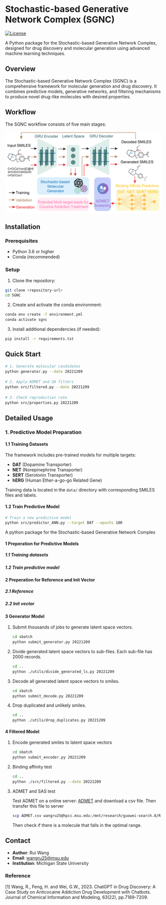 # Stochastic-based Generative Network Complex (SGNC)

[![License](https://img.shields.io/badge/license-MIT-blue.svg)](LICENSE)

A Python package for the Stochastic-based Generative Network Complex, designed for drug discovery and molecular generation using advanced machine learning techniques.


## Overview

The Stochastic-based Generative Network Complex (SGNC) is a comprehensive framework for molecular generation and drug discovery. It combines predictive models, generative networks, and filtering mechanisms to produce novel drug-like molecules with desired properties.

## Workflow

The SGNC workflow consists of five main stages:

![SGNC Workflow](img/SGNCWorkflow.png)


## Installation

### Prerequisites

- Python 3.6 or higher
- Conda (recommended)

### Setup

1. Clone the repository:
```bash
git clone <repository-url>
cd SGNC
```

2. Create and activate the conda environment:
```bash
conda env create -f environment.yml
conda activate sgnc
```

3. Install additional dependencies (if needed):
```bash
pip install -r requirements.txt
```

## Quick Start

```bash
# 1. Generate molecular candidates
python generator.py --date 20221209

# 2. Apply ADMET and SA filters
python src/filtered.py --date 20221209

# 3. Check reproduction rate
python src/properties.py 20221209
```

## Detailed Usage

### 1. Predictive Model Preparation

#### 1.1 Training Datasets

The framework includes pre-trained models for multiple targets:
- **DAT** (Dopamine Transporter)
- **NET** (Norepinephrine Transporter) 
- **SERT** (Serotonin Transporter)
- **hERG** (Human Ether-a-go-go Related Gene)

Training data is located in the `data/` directory with corresponding SMILES files and labels.

#### 1.2 Train Predictive Model

```bash
# Train a new predictive model
python src/predictor_ANN.py --target DAT --epochs 100
```

A python package for the Stochastic-based Generative Network Complex

#### 1 Preperation for Predictive Models

##### 1.1 Training datasets 

##### 1.2 Train predictive model

#### 2 Preperation for Reference and Init Vector

##### 2.1 Reference 

##### 2.2 Init vector

#### 3 Generator Model

1. Submit thousands of jobs to generate latent space vectors.

   ```bash
   cd sbatch
   python submit_generator.py 20221209
   ```

2. Divide generated latent space vectors to sub-files. Each sub-file has 2000 records.

   ```bash
   cd ..
   python ./utils/divide_generated_ls.py 20221209
   ```

3. Decode all generated latent space vectors to smiles.

   ```bash
   cd sbatch
   python submit_decode.py 20221209
   ```

4. Drop duplicated and unlikely smiles. 

   ```bash
   cd ..
   python ./utils/drop_duplicates.py 20221209
   ```

#### 4 Filtered Model

1. Encode generated smiles to latent space vectors

   ```bash
   cd sbatch
   python submit_encoder.py 20221209
   ```

2. Binding affinity test

   ```bash
   cd ..
   python ./src/filtered.py --date 20221209
   ```

3. ADMET and SAS test

   Test ADMET on a online server: [ADMET](https://admetmesh.scbdd.com/service/screening/cal) and download a csv file. Then transfer this file to server

   ```bash
   scp ADMET.csv wangru25@hpcc.msu.edu:/mnt/research/guowei-search.8/RuiWang/FokkerPlanckAutoEncoder/results/generator_20221209
   ```

   Then check if there is a molecule that falls in the optimal range. 

## Contact

- **Author**: Rui Wang
- **Email**: wangru25@msu.edu
- **Institution**: Michigan State University

### Reference
[1] Wang, R., Feng, H. and Wei, G.W., 2023. ChatGPT in Drug Discovery: A Case Study on Anticocaine Addiction Drug Development with Chatbots. Journal of Chemical Information and Modeling, 63(22), pp.7189-7209.
